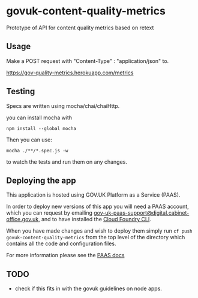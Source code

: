 # govuk-content-quality-metrics
Prototype of API for content quality metrics based on retext

## Usage

Make a POST request with "Content-Type" : "application/json" to.

https://gov-quality-metrics.herokuapp.com/metrics

## Testing

Specs are written using mocha/chai/chaiHttp.

you can install mocha with

```
npm install --global mocha
```

Then you can use:

```
mocha ./**/*.spec.js -w
```

to watch the tests and run them on any changes.

## Deploying the app

This application is hosted using GOV.UK Platform as a Service (PAAS).

In order to deploy new versions of this app you will need a PAAS account, which you can
request by emailing gov-uk-paas-support@digital.cabinet-office.gov.uk, and to have installed
the [Cloud Foundry CLI](https://github.com/cloudfoundry/cli#downloads).

When you have made changes and wish to deploy them simply run `cf push govuk-content-quality-metrics`
from the top level of the directory which contains all the code and configuration files.

For more information please see the [PAAS docs](https://docs.cloud.service.gov.uk/#technical-documentation-for-gov-uk-paas)

## TODO

* check if this fits in with the govuk guidelines on node apps.
